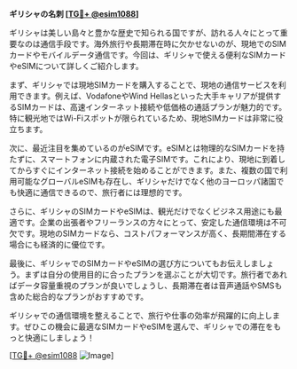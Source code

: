 **ギリシャの名刺 [[TG💪+ @esim1088](https://t.me/s/esim1088)]**

ギリシャは美しい島々と豊かな歴史で知られる国ですが、訪れる人々にとって重要なのは通信手段です。海外旅行や長期滞在時に欠かせないのが、現地でのSIMカードやモバイルデータ通信です。今回は、ギリシャで使える便利なSIMカードやeSIMについて詳しくご紹介します。

まず、ギリシャでは現地SIMカードを購入することで、現地の通信サービスを利用できます。例えば、VodafoneやWind Hellasといった大手キャリアが提供するSIMカードは、高速インターネット接続や低価格の通話プランが魅力的です。特に観光地ではWi-Fiスポットが限られているため、現地SIMカードは非常に役立ちます。

次に、最近注目を集めているのがeSIMです。eSIMとは物理的なSIMカードを持たずに、スマートフォンに内蔵された電子SIMです。これにより、現地に到着してからすぐにインターネット接続を始めることができます。また、複数の国で利用可能なグローバルeSIMも存在し、ギリシャだけでなく他のヨーロッパ諸国でも快適に通信できるので、旅行者には理想的です。

さらに、ギリシャのSIMカードやeSIMは、観光だけでなくビジネス用途にも最適です。企業の出張者やフリーランスの方々にとって、安定した通信環境は不可欠です。現地のSIMカードなら、コストパフォーマンスが高く、長期間滞在する場合にも経済的に優位です。

最後に、ギリシャでのSIMカードやeSIMの選び方についてもお伝えしましょう。まずは自分の使用目的に合ったプランを選ぶことが大切です。旅行者であればデータ容量重視のプランが良いでしょうし、長期滞在者は音声通話やSMSも含めた総合的なプランがおすすめです。

ギリシャでの通信環境を整えることで、旅行や仕事の効率が飛躍的に向上します。ぜひこの機会に最適なSIMカードやeSIMを選んで、ギリシャでの滞在をもっと快適にしましょう！

[[TG💪+ @esim1088](https://t.me/s/esim1088) ![Image](https://i.postimg.cc/Y0z9fWf4/image.png)]